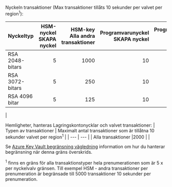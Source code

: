 Nyckeln transaktioner (Max transaktioner tillåts 10 sekunder per valvet per region<sup>1</sup>):

|Nyckeltyp|HSM-nyckel<br>SKAPA nyckel|HSM-key<br>Alla andra transaktioner|Programvarunyckel<br>SKAPA nyckel|Programvarunyckel<br>Alla andra transaktioner|
|:---|---:|---:|---:|---:|
|RSA 2048-bitars|5|1000|10|2000|
|RSA 3072-bitars|5|250|10|500|
|RSA 4096 bitar|5|125|10|250|
|

Hemligheter, hanteras Lagringskontonycklar och valvet transaktioner:
| Typen av transaktioner | Maximalt antal transaktioner som är tillåtna 10 sekunder valvet per region<sup>1</sup> |
| --- | --- |
| Alla transaktioner |2000 |
|

Se [Azure Key Vault begränsning vägledning](../key-vault/key-vault-ovw-throttling.md) information om hur du hanterar begränsning när denna gräns överskrids.

<sup>1</sup> finns en gräns för alla transaktionstyper hela prenumerationen som är 5 x per nyckelvalv gränsen. Till exempel HSM - andra transaktioner per prenumeration är begränsade till 5000 transaktioner 10 sekunder per prenumeration.
